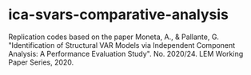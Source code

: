 # ica-svars-comparative-analysis
Replication codes based on the paper Moneta, A., & Pallante, G. "Identification of Structural VAR Models via Independent Component Analysis: A Performance Evaluation Study". No. 2020/24. LEM Working Paper Series, 2020.
